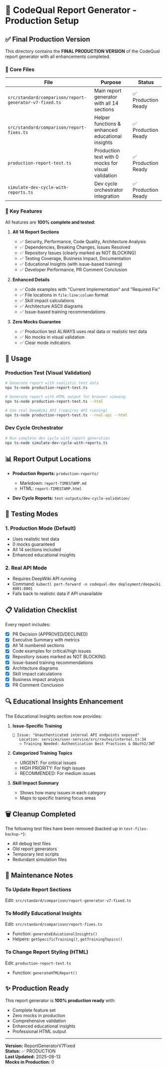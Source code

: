 # 🚀 CodeQual Report Generator - Production Setup

## ✅ Final Production Version

This directory contains the **FINAL PRODUCTION VERSION** of the CodeQual report generator with all enhancements completed.

### 📁 Core Files

| File | Purpose | Status |
|------|---------|--------|
| `src/standard/comparison/report-generator-v7-fixed.ts` | Main report generator with all 14 sections | ✅ Production Ready |
| `src/standard/comparison/report-fixes.ts` | Helper functions & enhanced educational insights | ✅ Production Ready |
| `production-report-test.ts` | Production test with 0 mocks for visual validation | ✅ Production Ready |
| `simulate-dev-cycle-with-reports.ts` | Dev cycle orchestrator integration | ✅ Production Ready |

### 🎯 Key Features

All features are **100% complete and tested**:

1. **All 14 Report Sections**
   - ✅ Security, Performance, Code Quality, Architecture Analysis
   - ✅ Dependencies, Breaking Changes, Issues Resolved
   - ✅ Repository Issues (clearly marked as NOT BLOCKING)
   - ✅ Testing Coverage, Business Impact, Documentation
   - ✅ Educational Insights (with issue-based training)
   - ✅ Developer Performance, PR Comment Conclusion

2. **Enhanced Details**
   - ✅ Code examples with "Current Implementation" and "Required Fix"
   - ✅ File locations in `file:line:column` format
   - ✅ Skill impact calculations
   - ✅ Architecture ASCII diagrams
   - ✅ Issue-based training recommendations

3. **Zero Mocks Guarantee**
   - ✅ Production test ALWAYS uses real data or realistic test data
   - ✅ No mocks in visual validation
   - ✅ Clear mode indicators

## 🔧 Usage

### Production Test (Visual Validation)

```bash
# Generate report with realistic test data
npx ts-node production-report-test.ts

# Generate report with HTML output for browser viewing
npx ts-node production-report-test.ts --html

# Use real DeepWiki API (requires API running)
npx ts-node production-report-test.ts --real-api --html
```

### Dev Cycle Orchestrator

```bash
# Run complete dev cycle with report generation
npx ts-node simulate-dev-cycle-with-reports.ts
```

## 📊 Report Output Locations

- **Production Reports:** `production-reports/`
  - Markdown: `report-TIMESTAMP.md`
  - HTML: `report-TIMESTAMP.html`
  
- **Dev Cycle Reports:** `test-outputs/dev-cycle-validation/`

## 🧪 Testing Modes

### 1. Production Mode (Default)
- Uses realistic test data
- 0 mocks guaranteed
- All 14 sections included
- Enhanced educational insights

### 2. Real API Mode
- Requires DeepWiki API running
- Command: `kubectl port-forward -n codequal-dev deployment/deepwiki 8001:8001`
- Falls back to realistic data if API unavailable

## 📋 Validation Checklist

Every report includes:
- [x] PR Decision (APPROVED/DECLINED)
- [x] Executive Summary with metrics
- [x] All 14 numbered sections
- [x] Code examples for critical/high issues
- [x] Repository issues marked as NOT BLOCKING
- [x] Issue-based training recommendations
- [x] Architecture diagrams
- [x] Skill impact calculations
- [x] Business impact analysis
- [x] PR Comment Conclusion

## 🔍 Educational Insights Enhancement

The Educational Insights section now provides:

1. **Issue-Specific Training**
   ```
   📍 Issue: "Unauthenticated internal API endpoints exposed"
      Location: services/user-service/src/routes/internal.ts:34
      → Training Needed: Authentication Best Practices & OAuth2/JWT
   ```

2. **Categorized Training Topics**
   - URGENT: For critical issues
   - HIGH PRIORITY: For high issues
   - RECOMMENDED: For medium issues

3. **Skill Impact Summary**
   - Shows how many issues in each category
   - Maps to specific training focus areas

## 🗑️ Cleanup Completed

The following test files have been removed (backed up in `test-files-backup-*`):
- All debug test files
- Old report generators
- Temporary test scripts
- Redundant simulation files

## 📝 Maintenance Notes

### To Update Report Sections
Edit: `src/standard/comparison/report-generator-v7-fixed.ts`

### To Modify Educational Insights
Edit: `src/standard/comparison/report-fixes.ts`
- Function: `generateEducationalInsights()`
- Helpers: `getSpecificTraining()`, `getTrainingTopics()`

### To Change Report Styling (HTML)
Edit: `production-report-test.ts`
- Function: `generateHTMLReport()`

## ✨ Production Ready

This report generator is **100% production ready** with:
- Complete feature set
- Zero mocks in production
- Comprehensive validation
- Enhanced educational insights
- Professional HTML output

---

**Version:** ReportGeneratorV7Fixed  
**Status:** ✅ PRODUCTION  
**Last Updated:** 2025-08-13  
**Mocks in Production:** 0